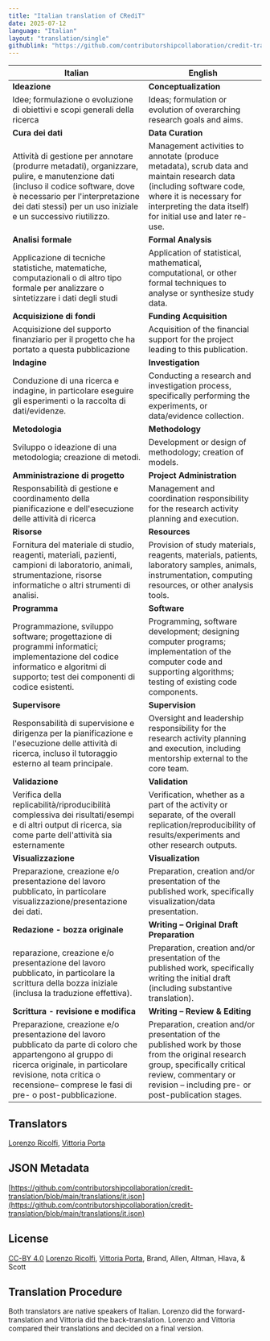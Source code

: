 ```yaml
---
title: "Italian translation of CRediT"
date: 2025-07-12
language: "Italian"
layout: "translation/single"
githublink: "https://github.com/contributorshipcollaboration/credit-translation/blob/main/translations/it.json"
---
```


| Italian | English |
| --- | --- |
| **Ideazione** | **Conceptualization** |
| Idee; formulazione o evoluzione di obiettivi e scopi generali della ricerca | Ideas; formulation or evolution of overarching research goals and aims. |
| **Cura dei dati** | **Data Curation** |
| Attività di gestione per annotare (produrre metadati), organizzare, pulire, e manutenzione dati (incluso il codice software, dove è necessario per l'interpretazione dei dati stessi) per un uso iniziale e un successivo riutilizzo. | Management activities to annotate (produce metadata), scrub data and maintain research data (including software code, where it is necessary for interpreting the data itself) for initial use and later re-use. |
| **Analisi formale** | **Formal Analysis** |
| Applicazione di tecniche statistiche, matematiche, computazionali o di altro tipo formale per analizzare o sintetizzare i dati degli studi | Application of statistical, mathematical, computational, or other formal techniques to analyse or synthesize study data. |
| **Acquisizione di fondi** | **Funding Acquisition** |
| Acquisizione del supporto finanziario per il progetto che ha portato a questa pubblicazione | Acquisition of the financial support for the project leading to this publication. |
| **Indagine** | **Investigation** |
| Conduzione di una ricerca e indagine, in particolare eseguire gli esperimenti o la raccolta di dati/evidenze. | Conducting a research and investigation process, specifically performing the experiments, or data/evidence collection. |
| **Metodologia** | **Methodology** |
| Sviluppo o ideazione di una metodologia; creazione di metodi. | Development or design of methodology; creation of models. |
| **Amministrazione di progetto** | **Project Administration** |
| Responsabilità di gestione e coordinamento della pianificazione e dell'esecuzione delle attività di ricerca | Management and coordination responsibility for the research activity planning and execution. |
| **Risorse** | **Resources** |
| Fornitura del materiale di studio, reagenti, materiali, pazienti, campioni di laboratorio, animali, strumentazione, risorse informatiche o altri strumenti di analisi. | Provision of study materials, reagents, materials, patients, laboratory samples, animals, instrumentation, computing resources, or other analysis tools. |
| **Programma** | **Software** |
| Programmazione, sviluppo software; progettazione di programmi informatici; implementazione del codice informatico e algoritmi di supporto; test dei componenti di codice esistenti. | Programming, software development; designing computer programs; implementation of the computer code and supporting algorithms; testing of existing code components. |
| **Supervisore** | **Supervision** |
| Responsabilità di supervisione e dirigenza per la pianificazione e l'esecuzione delle attività di ricerca, incluso il tutoraggio esterno al team principale. | Oversight and leadership responsibility for the research activity planning and execution, including mentorship external to the core team. |
| **Validazione** | **Validation** |
| Verifica della replicabilità/riproducibilità complessiva dei risultati/esempi e di altri output di ricerca, sia come parte dell'attività sia esternamente | Verification, whether as a part of the activity or separate, of the overall replication/reproducibility of results/experiments and other research outputs. |
| **Visualizzazione** | **Visualization** |
| Preparazione, creazione e/o presentazione del lavoro pubblicato, in particolare visualizzazione/presentazione dei dati. | Preparation, creation and/or presentation of the published work, specifically visualization/data presentation. |
| **Redazione - bozza originale** | **Writing – Original Draft Preparation** |
| reparazione, creazione e/o presentazione del lavoro pubblicato, in particolare la scrittura della bozza iniziale (inclusa la traduzione effettiva). | Preparation, creation and/or presentation of the published work, specifically writing the initial draft (including substantive translation). |
| **Scrittura - revisione e modifica** | **Writing – Review & Editing** |
| Preparazione, creazione e/o presentazione del lavoro pubblicato da parte di coloro che appartengono al gruppo di ricerca originale, in particolare revisione, nota critica o recensione– comprese le fasi di pre- o post-pubblicazione. | Preparation, creation and/or presentation of the published work by those from the original research group, specifically critical review, commentary or revision – including pre- or post-publication stages. |

## Translators

[Lorenzo  Ricolfi](https://orcid.org/0000-0001-7101-3309), [Vittoria  Porta](https://orcid.org/0009-0006-3621-3122)

## JSON Metadata

[https://github.com/contributorshipcollaboration/credit-translation/blob/main/translations/it.json](https://github.com/contributorshipcollaboration/credit-translation/blob/main/translations/it.json)

## License

[CC-BY 4.0](https://creativecommons.org/licenses/by/4.0/) [Lorenzo  Ricolfi](https://orcid.org/0000-0001-7101-3309), [Vittoria  Porta](https://orcid.org/0009-0006-3621-3122), Brand, Allen, Altman, Hlava, & Scott

## Translation Procedure

Both translators are native speakers of Italian. Lorenzo did the forward-translation and Vittoria did the back-translation. Lorenzo and Vittoria compared their translations and decided on a final version.